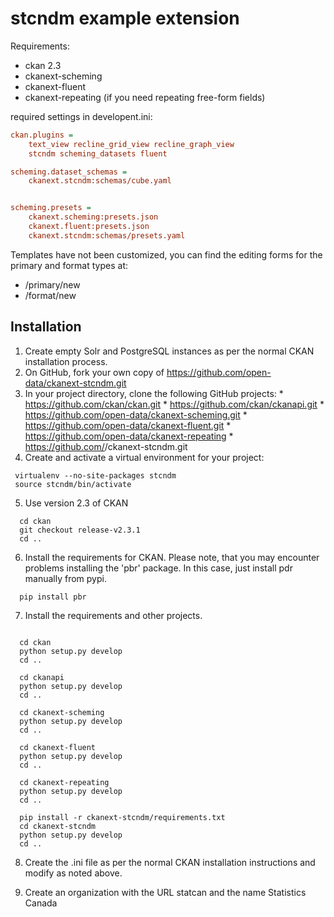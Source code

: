 # stcndm example extension

Requirements:
* ckan 2.3
* ckanext-scheming
* ckanext-fluent
* ckanext-repeating (if you need repeating free-form fields)

required settings in developent.ini:
```ini
ckan.plugins =
    text_view recline_grid_view recline_graph_view
    stcndm scheming_datasets fluent

scheming.dataset_schemas =
    ckanext.stcndm:schemas/cube.yaml


scheming.presets =
    ckanext.scheming:presets.json
    ckanext.fluent:presets.json
    ckanext.stcndm:schemas/presets.yaml
```

Templates have not been customized, you can find the editing forms
for the primary and format types at:
* /primary/new
* /format/new


## Installation

  1. Create empty Solr and PostgreSQL instances as per the normal CKAN installation process.
  2. On GitHub, fork your own copy of https://github.com/open-data/ckanext-stcndm.git
  3. In your project directory, clone the following GitHub projects:
    *  https://github.com/ckan/ckan.git
    *  https://github.com/ckan/ckanapi.git
    *  https://github.com/open-data/ckanext-scheming.git
    *  https://github.com/open-data/ckanext-fluent.git
    *  https://github.com/open-data/ckanext-repeating
    *  https://github.com/<your fork>/ckanext-stcndm.git
  4. Create and activate a virtual environment for your project:
  ```
   virtualenv --no-site-packages stcndm
   source stcndm/bin/activate
  ```
  5. Use version 2.3 of CKAN
  ```
    cd ckan
    git checkout release-v2.3.1
    cd ..
  ```
  6. Install the requirements for CKAN. Please note, that you may encounter problems installing the 'pbr' package.
     In this case, just install pdr manually from pypi.
  ```
    pip install pbr
  ```     
  7. Install the requirements and other projects.
  
  ```
    
    cd ckan
    python setup.py develop
    cd ..
    
    cd ckanapi
    python setup.py develop
    cd ..
    
    cd ckanext-scheming
    python setup.py develop
    cd ..
    
    cd ckanext-fluent
    python setup.py develop
    cd ..
    
    cd ckanext-repeating
    python setup.py develop
    cd ..
    
    pip install -r ckanext-stcndm/requirements.txt
    cd ckanext-stcndm
    python setup.py develop
    cd ..
  ``` 
  8. Create the .ini file as per the normal CKAN installation instructions and modify as noted above.
  
  9. Create an organization with the URL statcan and the name Statistics Canada

    